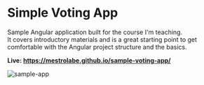 # Simple Voting App
Sample Angular application built for the course I'm teaching.  
It covers introductory materials and is a great starting point to get comfortable with the Angular project structure and the basics.  

**Live: https://mestrolabe.github.io/sample-voting-app/**  
  
  
![sample-app](https://user-images.githubusercontent.com/48629265/127766343-f650f667-4e87-4f94-8112-dad592c339bb.png)

